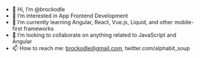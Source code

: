 - 👋 Hi, I’m @brockodle
- 👀 I’m interested in App Frontend Development
- 🌱 I’m currently learning Angular, React, Vue.js, Liquid, and other mobile-first frameworks
- 💞️ I’m looking to collaborate on anything related to JavaScript and Angular
- 📫 How to reach me: brockodle@gmail.com, twitter.com/alphabit_soup

<!---
brockodle/brockodle is a ✨ special ✨ repository because its `README.md` (this file) appears on your GitHub profile.
You can click the Preview link to take a look at your changes.
--->
